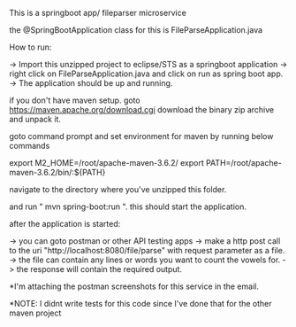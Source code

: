 This is a springboot app/ fileparser microservice

the @SpringBootApplication class for this is FileParseApplication.java

How to run:

-> Import this unzipped project to eclipse/STS as a springboot application
-> right click on FileParseApplication.java and click on run as spring boot app.
-> The application should be up and running.

if you don't have maven setup. goto https://maven.apache.org/download.cgi
download the binary zip archive and unpack it.

goto command prompt and set environment for maven by running below commands

export M2_HOME=/root/apache-maven-3.6.2/
export PATH=/root/apache-maven-3.6.2/bin/:${PATH}

navigate to the directory where you've unzipped this folder.

and run " mvn spring-boot:run ". this should start the application.

after the application is started:

-> you can goto postman or other API testing apps 
-> make a http post call to the uri "http://localhost:8080/file/parse" with request parameter as a file.
-> the file can contain any lines or words you want to count the vowels for.
-> the response will contain the required output.

*I'm attaching the postman screenshots for this service in the email.

*NOTE: I didnt write tests for this code since I've done that for the other maven project


